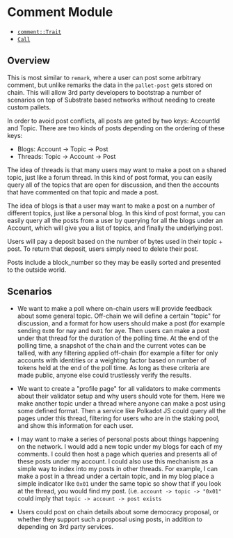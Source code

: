 # Comment Module

- [`comment::Trait`](./trait.Trait.html)
- [`Call`](./enum.Call.html)

## Overview

This is most similar to `remark`, where a user can post some arbitrary comment, but unlike remarks the data in the `pallet-post` gets stored on chain. This will allow 3rd party developers to bootstrap a number of scenarios on top of Substrate based networks without needing to create custom pallets.

In order to avoid post conflicts, all posts are gated by two keys: AccountId and Topic. There are two kinds of posts depending on the ordering of these keys:

* Blogs: Account -> Topic -> Post
* Threads: Topic -> Account -> Post

The idea of threads is that many users may want to make a post on a shared topic, just like a forum thread. In this kind of post format, you can easily query all of the topics that are open for discussion, and then the accounts that have commented on that topic and made a post.

The idea of blogs is that a user may want to make a post on a number of different topics, just like a personal blog. In this kind of post format, you can easily query all the posts from a user by querying for all the blogs under an Account, which will give you a list of topics, and finally the underlying post.

Users will pay a deposit based on the number of bytes used in their topic + post. To return that deposit, users simply need to delete their post.

Posts include a block_number so they may be easily sorted and presented to the outside world.

## Scenarios

* We want to make a poll where on-chain users will provide feedback about some general topic. Off-chain we will define a certain "topic" for discussion, and a format for how users should make a post (for example sending `0x00` for nay and `0x01` for aye. Then users can make a post under that thread for the duration of the polling time. At the end of the polling time, a snapshot of the chain and the current votes can be tallied, with any filtering applied off-chain (for example a filter for only accounts with identities or a weighting factor based on number of tokens held at the end of the poll time. As long as these criteria are made public, anyone else could trustlessly verify the results.

* We want to create a "profile page" for all validators to make comments about their validator setup and why users should vote for them. Here we make another topic under a thread where anyone can make a post using some defined format. Then a service like Polkadot JS could query all the pages under this thread, filtering for users who are in the staking pool, and show this information for each user.

* I may want to make a series of personal posts about things happening on the network. I would add a new topic under my blogs for each of my comments. I could then host a page which queries and presents all of these posts under my account. I could also use this mechanism as a simple way to index into my posts in other threads. For example, I can make a post in a thread under a certain topic, and in my blog place a simple indicator like `0x01` under the same topic so show that if you look at the thread, you would find my post. (i.e. `account -> topic -> "0x01"` could imply that `topic -> account -> post exists`

* Users could post on chain details about some democracy proposal, or whether they support such a proposal using posts, in addition to depending on 3rd party services.
